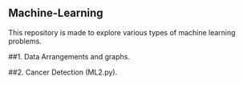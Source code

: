 ## Machine-Learning

This repository is made to explore various types of machine learning problems.

##1. Data Arrangements and graphs.

##2. Cancer Detection (ML2.py).
